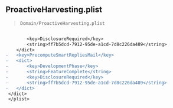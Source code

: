 ## ProactiveHarvesting.plist

> `Domain/ProactiveHarvesting.plist`

```diff

 		<key>DisclosureRequired</key>
 		<string>ff7b5dcd-7912-95de-a1cd-7d8c226da489</string>
 	</dict>
-	<key>PrecomputeSmartRepliesMail</key>
-	<dict>
-		<key>DevelopmentPhase</key>
-		<string>FeatureComplete</string>
-		<key>DisclosureRequired</key>
-		<string>ff7b5dcd-7912-95de-a1cd-7d8c226da489</string>
-	</dict>
 </dict>
 </plist>
 

```

